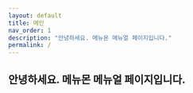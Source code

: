 ```yaml
---
layout: default
title: 메인
nav_order: 1
description: "안녕하세요. 메뉴몬 메뉴얼 페이지입니다."
permalink: /
---
```


## 안녕하세요. 메뉴몬 메뉴얼 페이지입니다.
